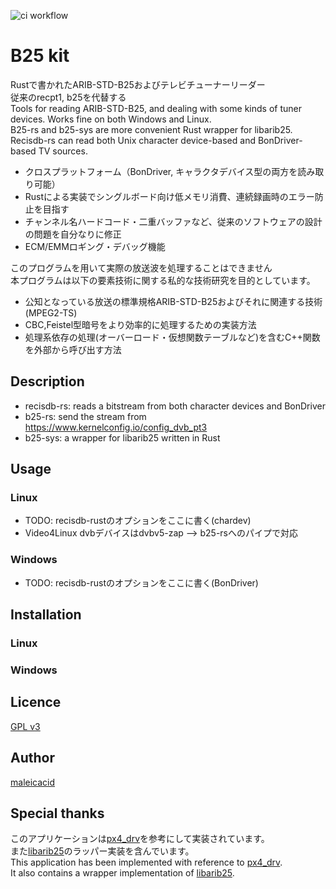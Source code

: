 ![ci workflow](https://github.com/kazuki0824/b25-kit-rs/actions/workflows/rust.yml/badge.svg)

B25 kit
====
Rustで書かれたARIB-STD-B25およびテレビチューナーリーダー  
従来のrecpt1, b25を代替する  
Tools for reading ARIB-STD-B25, and dealing with some kinds of tuner devices. Works fine on both Windows and Linux.  
B25-rs and b25-sys are more convenient Rust wrapper for libarib25. Recisdb-rs can read both Unix character device-based and BonDriver-based TV sources. 
- クロスプラットフォーム（BonDriver, キャラクタデバイス型の両方を読み取り可能）
- Rustによる実装でシングルボード向け低メモリ消費、連続録画時のエラー防止を目指す
- チャンネル名ハードコード・二重バッファなど、従来のソフトウェアの設計の問題を自分なりに修正
- ECM/EMMロギング・デバッグ機能

このプログラムを用いて実際の放送波を処理することはできません  
本プログラムは以下の要素技術に関する私的な技術研究を目的としています。
- 公知となっている放送の標準規格ARIB-STD-B25およびそれに関連する技術(MPEG2-TS)
- CBC,Feistel型暗号をより効率的に処理するための実装方法
- 処理系依存の処理(オーバーロード・仮想関数テーブルなど)を含むC++関数を外部から呼び出す方法


## Description
- recisdb-rs: reads a bitstream from both character devices and BonDriver
- b25-rs: send the stream from https://www.kernelconfig.io/config_dvb_pt3
- b25-sys: a wrapper for libarib25 written in Rust


## Usage
### Linux
- TODO: recisdb-rustのオプションをここに書く(chardev)
- Video4Linux dvbデバイスはdvbv5-zap --> b25-rsへのパイプで対応
### Windows
- TODO: recisdb-rustのオプションをここに書く(BonDriver)

## Installation
### Linux
### Windows

## Licence
[GPL v3](https://github.com/kazuki0824/b25-kit-rs/blob/master/LICENSE)

## Author
[maleicacid](https://github.com/kazuki0824)

## Special thanks
このアプリケーションは[px4_drv](https://github.com/nns779/px4_drv)を参考にして実装されています。  
また[libarib25](https://github.com/stz2012/libarib25)のラッパー実装を含んでいます。  
This application has been implemented with reference to [px4_drv](https://github.com/nns779/px4_drv).  
It also contains a wrapper implementation of [libarib25](https://github.com/stz2012/libarib25).
